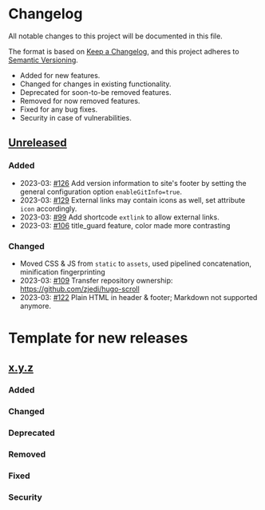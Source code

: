 # Changelog

All notable changes to this project will be documented in this file.

The format is based on [Keep a Changelog](https://keepachangelog.com/en/1.0.0/),
and this project adheres to [Semantic Versioning](https://semver.org/spec/v2.0.0.html).

* Added for new features.
* Changed for changes in existing functionality.
* Deprecated for soon-to-be removed features.
* Removed for now removed features.
* Fixed for any bug fixes.
* Security in case of vulnerabilities.

## [Unreleased](https://github.com/zjedi/hugo-scroll/compare/v1.0.0...HEAD)

### Added
* 2023-03: [#126](https://github.com/zjedi/hugo-scroll/issues/126) Add version information to site's footer by setting the general configuration option `enableGitInfo=true`.
* 2023-03: [#129](https://github.com/zjedi/hugo-scroll/pull/129) External links may contain icons as well, set attribute `icon` accordingly.
* 2023-03: [#99](https://github.com/zjedi/hugo-scroll/pull/99) Add shortcode `extlink` to allow external links.
* 2023-03: [#106](https://github.com/zjedi/hugo-scroll/pull/106) title_guard feature, color made more contrasting
### Changed
* Moved CSS & JS from `static` to `assets`, used pipelined concatenation, minification fingerprinting
* 2023-03: [#109](https://github.com/zjedi/hugo-scroll/pull/109) Transfer repository ownership: https://github.com/zjedi/hugo-scroll
* 2023-03: [#122](https://github.com/zjedi/hugo-scroll/pull/122) Plain HTML in header & footer; Markdown not supported anymore.


# Template for new releases
## [x.y.z](https://github.com/zjedi/hugo-scroll/compare/v1.0.0...vx.y.z)

### Added
### Changed
### Deprecated
### Removed
### Fixed
### Security
